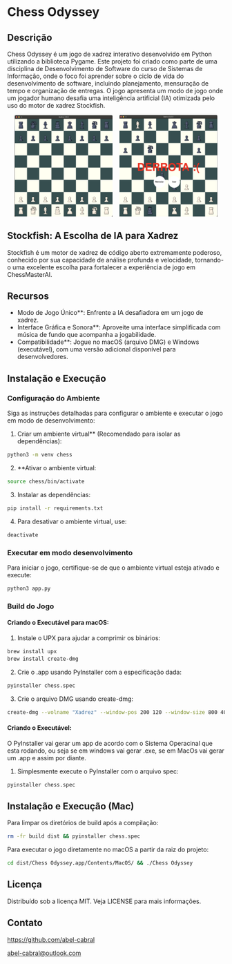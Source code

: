 # Chess Odyssey

## Descrição

Chess Odyssey é um jogo de xadrez interativo desenvolvido em Python utilizando a biblioteca Pygame. Este projeto foi criado como parte de uma disciplina de Desenvolvimento de Software do curso de Sistemas de Informação, onde o foco foi aprender sobre o ciclo de vida do desenvolvimento de software, incluindo planejamento, mensuração de tempo e organização de entregas. O jogo apresenta um modo de jogo onde um jogador humano desafia uma inteligência artificial (IA) otimizada pelo uso do motor de xadrez Stockfish.

<p align="center">
  <img src="https://raw.githubusercontent.com/abel-cabral/chess-odyssey/main/assets/start.png" width="45%"/>
  &nbsp;&nbsp;
  <img src="https://raw.githubusercontent.com/abel-cabral/chess-odyssey/main/assets/end.png" width="45%"/> 
</p>


## Stockfish: A Escolha de IA para Xadrez

Stockfish é um motor de xadrez de código aberto extremamente poderoso, conhecido por sua capacidade de análise profunda e velocidade, tornando-o uma excelente escolha para fortalecer a experiência de jogo em ChessMasterAI.

## Recursos

- Modo de Jogo Único\*\*: Enfrente a IA desafiadora em um jogo de xadrez.
- Interface Gráfica e Sonora\*\*: Aproveite uma interface simplificada com música de fundo que acompanha a jogabilidade.
- Compatibilidade\*\*: Jogue no macOS (arquivo DMG) e Windows (executável), com uma versão adicional disponível para desenvolvedores.

## Instalação e Execução

### Configuração do Ambiente

Siga as instruções detalhadas para configurar o ambiente e executar o jogo em modo de desenvolvimento:

1. Criar um ambiente virtual\*\* (Recomendado para isolar as dependências):

```bash
python3 -m venv chess
```

2. \*\*Ativar o ambiente virtual:

```bash
source chess/bin/activate
```

3. Instalar as dependências:

```bash
pip install -r requirements.txt
```

4. Para desativar o ambiente virtual, use:

```bash
deactivate
```

### Executar em modo desenvolvimento

Para iniciar o jogo, certifique-se de que o ambiente virtual esteja ativado e execute:

```bash
python3 app.py
```

### Build do Jogo

#### Criando o Executável para macOS:

1. Instale o UPX para ajudar a comprimir os binários:

```bash
brew install upx
brew install create-dmg
```

2. Crie o .app usando PyInstaller com a especificação dada:

```bash
pyinstaller chess.spec
```

3. Crie o arquivo DMG usando create-dmg:

```bash
create-dmg --volname "Xadrez" --window-pos 200 120 --window-size 800 400 --icon-size 100 --icon "Xadrez.app" 200 150 --hide-extension "Xadrez.app" --app-drop-link 600 150 --volicon "chess.icns" "dist/chess.dmg" "dist/Xadrez.app"
```

#### Criando o Executável:

O PyInstaller vai gerar um app de acordo com o Sistema Operacinal que esta rodando,
ou seja se em windows vai gerar .exe, se em MacOs vai gerar um .app e assim por diante.

1. Simplesmente execute o PyInstaller com o arquivo spec:

```bash
pyinstaller chess.spec
```

## Instalação e Execução (Mac)

Para limpar os diretórios de build após a compilação:

```bash
rm -fr build dist && pyinstaller chess.spec
```

Para executar o jogo diretamente no macOS a partir da raiz do projeto:

```bash
cd dist/Chess Odyssey.app/Contents/MacOS/ && ./Chess Odyssey
```

## Licença

Distribuído sob a licença MIT. Veja LICENSE para mais informações.

## Contato

https://github.com/abel-cabral

abel-cabral@outlook.com
